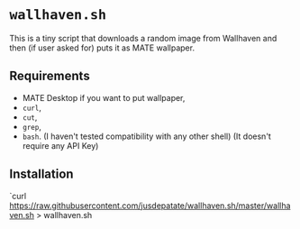 # `wallhaven.sh`
This is a tiny script that downloads a random image from Wallhaven and then (if user asked for) puts it as MATE wallpaper.

## Requirements
- MATE Desktop if you want to put wallpaper,
- `curl`,
- `cut`,
- `grep`,
- `bash`. (I haven't tested compatibility with any other shell)
(It doesn't require any API Key)

## Installation
`curl https://raw.githubusercontent.com/jusdepatate/wallhaven.sh/master/wallhaven.sh > wallhaven.sh
